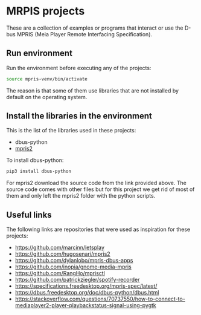 # MRPIS projects

These are a collection of examples or programs that interact or use the D-bus MPRIS (Meia Player Remote Interfacing
Specification).

## Run environment

Run the environment before executing any of the projects:
```bash
source mpris-venv/bin/activate
```

The reason is that some of them use libraries that are not installed by default on the operating system.

## Install the libraries in the environment

This is the list of the libraries used in these projects:
- dbus-python
- [mpris2](https://github.com/hugosenari/mpris2/tree/67356f29d68e29c7f3f0ddda5aaad6f68899b2bd)

To install dbus-python:
```bash
pip3 install dbus-python
```
For mpris2 download the source code from the link provided above. The source code comes with other files but for this
project we get rid of most of them and only left the mpris2 folder with the python scripts.

## Useful links

The following links are repositories that were used as inspiration for these projects:
- https://github.com/marcinn/letsplay
- https://github.com/hugosenari/mpris2
- https://github.com/dylanlobo/mpris-dbus-apps
- https://github.com/inopia/gnome-media-mpris
- https://github.com/RangHo/mprisctl
- https://github.com/patrickziegler/spotify-recorder
- https://specifications.freedesktop.org/mpris-spec/latest/
- https://dbus.freedesktop.org/doc/dbus-python/dbus.html
- https://stackoverflow.com/questions/70737550/how-to-connect-to-mediaplayer2-player-playbackstatus-signal-using-pygtk